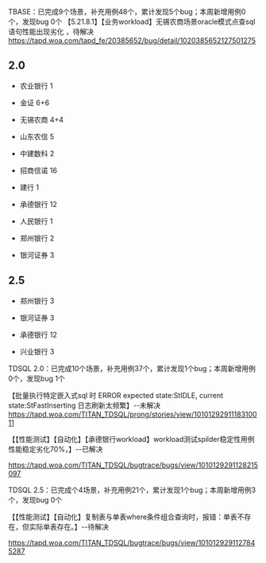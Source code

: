 TBASE：已完成9个场景，补充用例48个，累计发现5个bug；本周新增用例0个，发现bug 0个
【5.21.8.1】【业务workload】无锡农商场景oracle模式点查sql语句性能出现劣化 ，待解决
https://tapd.woa.com/tapd_fe/20385652/bug/detail/1020385652127501275

## 2.0

- 农业银行 1

- 金证 6+6
- 无锡农商 4+4
- 山东农信 5
- 中建数科 2 
- 招商信诺 16
- 建行 1
- 承德银行 12
- 人民银行 1
- 郑州银行 2
- 银河证券 3



## 2.5 

- 郑州银行 3

- 银河证券  3

- 承德银行 12

- 兴业银行 3

  



TDSQL 2.0：已完成10个场景，补充用例37个，累计发现1个bug；本周新增用例0个，发现bug 1个

【批量执行特定嵌入式sql 时 ERROR expected state:StIDLE, current state:StFastInserting 日志刷新太频繁】--未解决
https://tapd.woa.com/TITAN_TDSQL/prong/stories/view/1010129291118310011

【【性能测试】【自动化】【承德银行workload】workload测试spilder稳定性用例性能稳定劣化70%，】--已解决

https://tapd.woa.com/TITAN_TDSQL/bugtrace/bugs/view/1010129291128215097

TDSQL 2.5：已完成个4场景，补充用例21个，累计发现1个bug；本周新增用例3个，发现bug 0个

【【性能测试】【自动化】复制表与单表where条件组合查询时，报错：单表不存在，但实际单表存在。】--待解决

https://tapd.woa.com/TITAN_TDSQL/bugtrace/bugs/view/1010129291127845287

